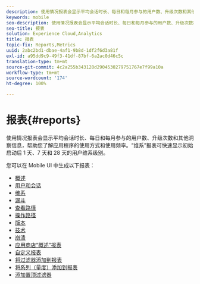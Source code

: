 ```yaml
---
description: 使用情况报表会显示平均会话时长、每日和每月参与的用户数、升级次数和其他洞察信息，帮助您了解应用程序的使用方式和使用频率。“维系”报表可快速显示初始启动后 1 天、7 天和 28 天的用户维系级别。
keywords: mobile
seo-description: 使用情况报表会显示平均会话时长、每日和每月参与的用户数、升级次数和其他洞察信息，帮助您了解应用程序的使用方式和使用频率。“维系”报表可快速显示初始启动后 1 天、7 天和 28 天的用户维系级别。
seo-title: 报表
solution: Experience Cloud,Analytics
title: 报表
topic-fix: Reports,Metrics
uuid: 2abc2bd1-dbae-4af1-9b8d-1df2f6d3a81f
exl-id: a95dd9c9-49f3-41df-87bf-6a2ac0d46c5c
translation-type: tm+mt
source-git-commit: 4c2a255b343128d2904530279751767e7f99a10a
workflow-type: tm+mt
source-wordcount: '174'
ht-degree: 100%

---
```


# 报表{#reports}

使用情况报表会显示平均会话时长、每日和每月参与的用户数、升级次数和其他洞察信息，帮助您了解应用程序的使用方式和使用频率。“维系”报表可快速显示初始启动后 1 天、7 天和 28 天的用户维系级别。

您可以在 Mobile UI 中生成以下报表：

* [概述](/help/using/usage/usage-overview.md)
* [用户和会话](/help/using/usage/users-sessions.md)
* [维系](/help/using/usage/reports-retention.md)
* [漏斗](/help/using/usage/reports-funnel.md)
* [查看路径](/help/using/usage/reports-view-paths.md)
* [操作路径](/help/using/usage/reports-action-paths.md)
* [版本](/help/using/usage/c-reports-versions.md)
* [技术](/help/using/usage/reports-technology.md)
* [崩溃](/help/using/usage/c-crashes.md)
* [应用商店“概述”报表](/help/using/usage/c-app-store-store-performance.md)
* [自定义报表](/help/using/usage/reports-customize/reports-customize.md)
* [将过滤器添加到报表](/help/using/usage/reports-customize/t-reports-customize.md)
* [将系列（量度）添加到报表](/help/using/usage/reports-customize/t-reports-series.md)
* [添加置顶过滤器](/help/using/usage/reports-customize/t-sticky-filter.md)
